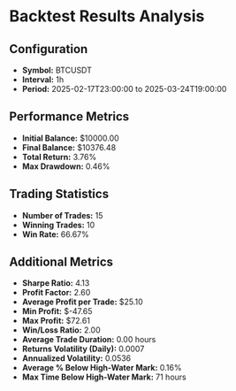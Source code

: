 # Backtest Results Analysis

## Configuration
- **Symbol:** BTCUSDT
- **Interval:** 1h
- **Period:** 2025-02-17T23:00:00 to 2025-03-24T19:00:00

## Performance Metrics
- **Initial Balance:** $10000.00
- **Final Balance:** $10376.48
- **Total Return:** 3.76%
- **Max Drawdown:** 0.46%

## Trading Statistics
- **Number of Trades:** 15
- **Winning Trades:** 10
- **Win Rate:** 66.67%

## Additional Metrics
- **Sharpe Ratio:** 4.13
- **Profit Factor:** 2.60
- **Average Profit per Trade:** $25.10
- **Min Profit:** $-47.65
- **Max Profit:** $72.61
- **Win/Loss Ratio:** 2.00
- **Average Trade Duration:** 0.00 hours
- **Returns Volatility (Daily):** 0.0007
- **Annualized Volatility:** 0.0536
- **Average % Below High-Water Mark:** 0.16%
- **Max Time Below High-Water Mark:** 71 hours